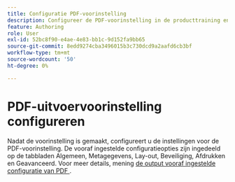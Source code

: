```yaml
---
title: Configuratie PDF-voorinstelling
description: Configureer de PDF-voorinstelling in de producttraining en -training.
feature: Authoring
role: User
exl-id: 52bc8f90-e4ae-4e83-bb1c-9d152fa9bb65
source-git-commit: 8edd9274cba3496015b3c730dcd9a2aafd6cb3bf
workflow-type: tm+mt
source-wordcount: '50'
ht-degree: 0%

---
```


# PDF-uitvoervoorinstelling configureren

Nadat de voorinstelling is gemaakt, configureert u de instellingen voor de PDF-voorinstelling. De vooraf ingestelde configuratieopties zijn ingedeeld op de tabbladen Algemeen, Metagegevens, Lay-out, Beveiliging, Afdrukken en Geavanceerd. Voor meer details, mening [ de output vooraf ingestelde configuratie van PDF ](../web-editor/native-pdf-web-editor.md).

